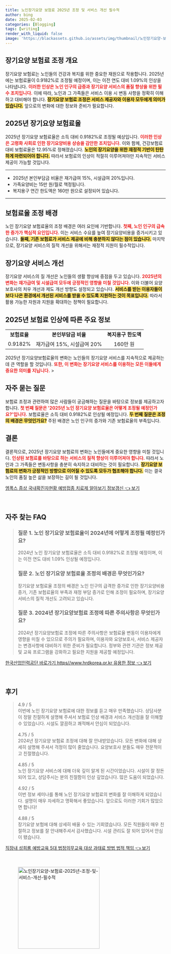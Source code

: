 ```yaml
---
title: 노인장기요양 보험료 2025년 조정 및 서비스 개선 필수적
author: bing
date: 2025-02-03
categories: [Blogging]
tags: [writing]
render_with_liquid: false
image: 'https://blackassets.github.io/assets/img/thumbnail/노인장기요양-보험료-2025년-조정-및-서비스-개선-필수적.webp'
---
```



<h2 id='장기요양 보험료 조정 개요'>장기요양 보험료 조정 개요</h2>

<p>장기요양 보험료는 노인들의 건강과 복지를 위한 중요한 재원으로 작용합니다. 2025년에는 보험료율이 0.9182%로 조정될 예정이며, 이는 이전 연도 대비 1.09%의 인상을 나타냅니다. <b><span style="color: #ee2323;">이러한 인상은 노인 인구의 급증과 장기요양 서비스의 품질 향상을 위한 필수 조치입니다.</span></b> 이에 따라, 노인과 그 가족들은 서비스 이용 시 변동 사항을 정확히 이해하고 대비해야 합니다. <b><span style="background-color: #ffe066;">장기요양 보험료 조정은 서비스 제공자와 이용자 모두에게 의미가 있습니다.</span></b> 앞으로의 변화에 대한 정보와 준비가 필요합니다.</p>

<h2 id='2025년 장기요양 보험료율'>2025년 장기요양 보험료율</h2>

<p>2025년 장기요양 보험료율은 소득 대비 0.9182%로 조정될 예상입니다. <b><span style="color: #ee2323;">이러한 인상은 고령화 사회로 인한 장기요양비용 상승을 감안한 조치입니다.</span></b> 이와 함께, 건강보험료 대비 보험료율은 12.95%로 정해졌습니다. <b><span style="background-color: #ffe066;">노인의 장기요양을 위한 재정적 기반이 탄탄하게 마련되어야 합니다.</span></b> 따라서 보험료의 인상이 적절히 이루어져야만 지속적인 서비스 제공이 가능할 것입니다.</p>

<hr />

<ul>
    <li>2025년 본인부담금 비율은 재가급여 15%, 시설급여 20%입니다.</li>
    <li>가족요양비는 15만 원/월로 책정됩니다.</li>
    <li>복지용구 연간 한도액은 160만 원으로 설정되어 있습니다.</li>
</ul>

<hr />

<h2 id='보험료율 조정 배경'>보험료율 조정 배경</h2>

<p>노인 장기요양 보험료율의 조정 배경은 여러 요인에 기반합니다. <b><span style="color: #ee2323;">첫째, 노인 인구의 급속한 증가가 핵심적 요인입니다.</span></b> 이는 서비스 수요를 높여 장기요양비용을 증가시키고 있습니다. <b><span style="background-color: #ffe066;">둘째, 기존 보험료가 서비스 제공에 비해 충분하지 않다는 점이 있습니다.</span></b> 마지막으로, 장기요양 서비스의 질적 개선을 위해서는 재정적 지원이 필수적입니다.</p>

<h2 id='장기요양 서비스 개선'>장기요양 서비스 개선</h2>

<p>장기요양 서비스의 질 개선은 노인들의 생활 향상에 중점을 두고 있습니다. <b><span style="color: #ee2323;">2025년의 변화는 재가급여 및 시설급여 모두에 긍정적인 영향을 미칠 것입니다.</span></b> 이와 더불어 요양보호사의 처우 개선과 제도 개선 방향도 설정되고 있습니다. <b><span style="background-color: #ffe066;">서비스를 받는 이용자들이 보다 나은 환경에서 개선된 서비스를 받을 수 있도록 지원하는 것이 목표입니다.</span></b> 따라서 활용 가능한 자원과 지원을 확대하는 정책이 필요합니다.</p>

<h2 id='2025년 보험료 인상에 따른 주요 정보'>2025년 보험료 인상에 따른 주요 정보</h2>

<table>
    <tr>
        <td style="text-align: center; height: 17px;"><b>보험료율</b></td>
        <td style="text-align: center; height: 17px;"><b>본인부담금 비율</b></td>
        <td style="text-align: center; height: 17px;"><b>복지용구 한도액</b></td>
    </tr>
    <tr>
        <td style="text-align: center; height: 17px;">0.9182%</td>
        <td style="text-align: center; height: 17px;">재가급여 15%, 시설급여 20%</td>
        <td style="text-align: center; height: 17px;">160만 원</td>
    </tr>
</table>

<p>2025년 장기요양보험료율의 변화는 노인들의 장기요양 서비스를 지속적으로 제공하는 데 큰 역할을 할 것입니다. <b><span style="color: #ee2323;">또한, 이 변화는 장기요양 서비스를 이용하는 모든 이들에게 중요한 의미를 지닙니다.</span></b> ></p>

<h2 id='자주 묻는 질문'>자주 묻는 질문</h2>

<p>보험료 조정과 관련하여 많은 사람들이 궁금해하는 질문을 바탕으로 정보를 제공하고자 합니다. <b><span style="color: #ee2323;">첫 번째 질문은 '2025년 노인 장기요양 보험료율은 어떻게 조정될 예정인가요?'입니다.</span></b> 보험료율은 소득 대비 0.9182%로 인상될 예정입니다. <b><span style="background-color: #ffe066;">두 번째 질문은 조정의 배경은 무엇인가요?</span></b> 주된 배경은 노인 인구의 증가와 기존 보험료율의 부족입니다.</p>

<h2 id='결론'>결론</h2>

<p>결론적으로, 2025년 장기요양 보험료의 변화는 노인들에게 중요한 영향을 미칠 것입니다. <b><span style="color: #ee2323;">인상된 보험료를 바탕으로 하는 서비스의 질적 향상이 이루어져야 합니다.</span></b> 따라서 노인과 그 가족들은 변동사항을 충분히 숙지하고 대비하는 것이 필요합니다. <b><span style="background-color: #ffe066;">장기요양 보험료의 변화가 긍정적인 방향으로 이어질 수 있도록 모두가 협조해야 합니다.</span></b> 이는 결국 노인의 품질 높은 삶을 보장하는 길이 될 것입니다.</p>


<p><a class="click-button" title="엠폭스 증상 국내확진자현황 예방접종 치료제 알아보기 정보갱신" href="https://blackassets.github.io/posts/%EC%97%A0%ED%8F%AD%EC%8A%A4-%EC%A6%9D%EC%83%81-%EA%B5%AD%EB%82%B4%ED%99%95%EC%A7%84%EC%9E%90%ED%98%84%ED%99%A9-%EC%98%88%EB%B0%A9%EC%A0%91%EC%A2%85-%EC%B9%98%EB%A3%8C%EC%A0%9C-%EC%95%8C%EC%95%84%EB%B3%B4%EA%B8%B0-%EC%A0%95%EB%B3%B4%EA%B0%B1%EC%8B%A0/" rel="dofollow">엠폭스 증상 국내확진자현황 예방접종 치료제 알아보기 정보갱신 👈 보기</a></p><br>
<h2 id='자주_찾는_FAQ'>자주 찾는 FAQ</h2>
<div itemscope="" itemtype="https://schema.org/FAQPage"> 
<blockquote> 
<div itemscope="" itemprop="mainEntity" itemtype="https://schema.org/Question"> 
<h3 itemprop="name">질문 1. 노인 장기요양 보험료율이 2024년에 어떻게 조정될 예정인가요?</h3> 
<div itemscope="" itemprop="acceptedAnswer" itemtype="https://schema.org/Answer"> 
<span itemprop="text"> 
<p>2024년 노인 장기요양 보험료율은 소득 대비 0.9182%로 조정될 예정이며, 이는 이전 연도 대비 1.09% 인상될 예정입니다.</p> 
</span> 
</div> 
</div> 

<div itemscope="" itemprop="mainEntity" itemtype="https://schema.org/Question"> 
<h3 itemprop="name">질문 2. 노인 장기요양 보험료율 조정의 배경은 무엇인가요?</h3> 
<div itemscope="" itemprop="acceptedAnswer" itemtype="https://schema.org/Answer"> 
<span itemprop="text"> 
<p>장기요양 보험료율 조정의 배경은 노인 인구의 급격한 증가로 인한 장기요양비용 증가, 기존 보험료율의 부족과 재정 부담 증가로 인해 조정이 필요하며, 장기요양 서비스의 질적 개선도 고려되고 있습니다.</p> 
</span> 
</div> 
</div> 

<div itemscope="" itemprop="mainEntity" itemtype="https://schema.org/Question"> 
<h3 itemprop="name">질문 3. 2024년 장기요양보험료 조정에 따른 주의사항은 무엇인가요?</h3> 
<div itemscope="" itemprop="acceptedAnswer" itemtype="https://schema.org/Answer"> 
<span itemprop="text"> 
<p>2024년 장기요양보험료 조정에 따른 주의사항은 보험료율 변동이 이용자에게 영향을 미칠 수 있으므로 주의가 필요하며, 이용자와 요양보호사, 서비스 제공자는 변경사항에 대비하기 위한 준비가 필요합니다. 정부와 관련 기관은 정보 제공 및 교육 프로그램을 강화하고 필요한 지원을 제공할 예정입니다.</p> 
</span> 
</div> 
</div> 
</blockquote> 
</div>
<p><a class="click-button" title="한국산업인력공단 바로가기 https//www.hrdkorea.or.kr 유용한 정보" href="https://blackassets.github.io/posts/%ED%95%9C%EA%B5%AD%EC%82%B0%EC%97%85%EC%9D%B8%EB%A0%A5%EA%B3%B5%EB%8B%A8-%EB%B0%94%EB%A1%9C%EA%B0%80%EA%B8%B0-httpswww.hrdkorea.or.kr-%EC%9C%A0%EC%9A%A9%ED%95%9C-%EC%A0%95%EB%B3%B4/" rel="dofollow">한국산업인력공단 바로가기 https//www.hrdkorea.or.kr 유용한 정보 👈 보기</a></p><br>
<h2 id='후기'>후기</h2>
<div itemscope itemtype="https://schema.org/Product">
  <blockquote>
  <div itemprop="review" itemscope itemtype="https://schema.org/Review">
      <div itemprop="reviewRating" itemscope itemtype="https://schema.org/Rating"> <span itemprop="ratingValue">4.9</span> / <span itemprop="bestRating">5</span> </div>
      <span itemprop="reviewBody">이번에 노인 장기요양 보험료에 대한 정보를 듣고 매우 만족했습니다. 상담사분이 정말 친절하게 설명해 주셔서 보험료 인상 배경과 서비스 개선점을 잘 이해할 수 있었습니다. 시설도 깔끔하고 쾌적해서 안심이 되었습니다.</span>
  </div>
  <br>
  <div itemprop="review" itemscope itemtype="https://schema.org/Review">
      <div itemprop="reviewRating" itemscope itemtype="https://schema.org/Rating"> <span itemprop="ratingValue">4.75</span> / <span itemprop="bestRating">5</span> </div>
      <span itemprop="reviewBody">2024년 장기요양 보험료 조정에 대해 잘 안내받았습니다. 모든 변화에 대해 상세히 설명해 주셔서 걱정이 많이 줄었습니다. 요양보호사 분들도 매우 전문적이고 친절했습니다.</span>
  </div>
  <br>
  <div itemprop="review" itemscope itemtype="https://schema.org/Review">
      <div itemprop="reviewRating" itemscope itemtype="https://schema.org/Rating"> <span itemprop="ratingValue">4.85</span> / <span itemprop="bestRating">5</span> </div>
      <span itemprop="reviewBody">노인 장기요양 서비스에 대해 더욱 깊이 알게 된 시간이었습니다. 시설이 잘 정돈되어 있고, 상담주시는 분의 친절함이 인상 깊었습니다. 많은 도움이 되었습니다.</span>
  </div>
  <br>
  <div itemprop="review" itemscope itemtype="https://schema.org/Review">
      <div itemprop="reviewRating" itemscope itemtype="https://schema.org/Rating"> <span itemprop="ratingValue">4.92</span> / <span itemprop="bestRating">5</span> </div>
      <span itemprop="reviewBody">이번 정보 세미나를 통해 노인 장기요양 보험료의 변화를 잘 이해하게 되었습니다. 설명이 매우 자세하고 명확해서 좋았습니다. 앞으로도 이러한 기회가 많았으면 합니다!</span>
  </div>
  <br>
  <div itemprop="review" itemscope itemtype="https://schema.org/Review">
      <div itemprop="reviewRating" itemscope itemtype="https://schema.org/Rating"> <span itemprop="ratingValue">4.88</span> / <span itemprop="bestRating">5</span> </div>
      <span itemprop="reviewBody">장기요양 보험에 대해 상세히 배울 수 있는 기회였습니다. 모든 직원들이 매우 친절하고 정보를 잘 안내해주셔서 감사했습니다. 시설 관리도 잘 되어 있어서 안심이 됐습니다.</span>
  </div>
  </blockquote>
</div>
<p><a class="click-button" title="직장내 성희롱 예방교육 5대 법정의무교육 대상 과태료 방법 법적 책임" href="https://blackassets.github.io/posts/%EC%A7%81%EC%9E%A5%EB%82%B4-%EC%84%B1%ED%9D%AC%EB%A1%B1-%EC%98%88%EB%B0%A9%EA%B5%90%EC%9C%A1-5%EB%8C%80-%EB%B2%95%EC%A0%95%EC%9D%98%EB%AC%B4%EA%B5%90%EC%9C%A1-%EB%8C%80%EC%83%81-%EA%B3%BC%ED%83%9C%EB%A3%8C-%EB%B0%A9%EB%B2%95-%EB%B2%95%EC%A0%81-%EC%B1%85%EC%9E%84/" rel="dofollow">직장내 성희롱 예방교육 5대 법정의무교육 대상 과태료 방법 법적 책임 👈 보기</a></p><br>
<figure class="image"><img src="https://blackassets.github.io/assets/img/thumbnail/노인장기요양-보험료-2025년-조정-및-서비스-개선-필수적.webp" alt="노인장기요양-보험료-2025년-조정-및-서비스-개선-필수적" width="256" height="256"></figure>